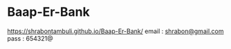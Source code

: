 # Baap-Er-Bank
https://shrabontambuli.github.io/Baap-Er-Bank/
email :  shrabon@gmail.com
pass : 654321@
